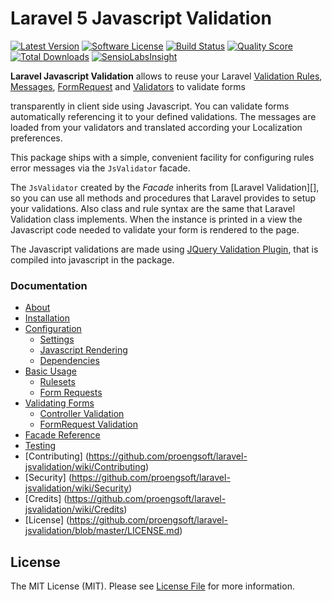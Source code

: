# Laravel 5 Javascript Validation

[![Latest Version](https://img.shields.io/github/release/proengsoft/laravel-jsvalidation.svg?style=flat-square)](https://github.com/proengsoft/laravel-jsvalidation/releases)
[![Software License](https://img.shields.io/badge/license-MIT-brightgreen.svg?style=flat-square)](LICENSE.md)
[![Build Status](https://img.shields.io/travis/proengsoft/laravel-jsvalidation/master.svg?style=flat-square)](https://travis-ci.org/proengsoft/laravel-jsvalidation)
[![Quality Score](https://img.shields.io/scrutinizer/g/proengsoft/laravel-jsvalidation.svg?style=flat-square)](https://scrutinizer-ci.com/g/proengsoft/laravel-jsvalidation)
[![Total Downloads](https://img.shields.io/packagist/dt/proengsoft/laravel-jsvalidation.svg?style=flat-square)](https://packagist.org/packages/proengsoft/laravel-jsvalidation)
[![SensioLabsInsight](https://insight.sensiolabs.com/projects/ede7cf50-c591-41a0-a6c8-d2e6de4b7131/mini.png)](https://insight.sensiolabs.com/projects/ede7cf50-c591-41a0-a6c8-d2e6de4b7131)

[JQuery Validation Plugin]: http://jqueryvalidation.org/
[FormRequest]: http://laravel.com/docs/5.0/validation#form-request-validation
[Validators]: http://laravel.com/docs/5.0/validation#form-request-validation
[Validation Rules]: http://laravel.com/docs/5.0/validation#available-validation-rules
[Custom Validations]: http://laravel.com/docs/5.0/validation#custom-validation-rules
[Messages]: http://laravel.com/docs/5.0/validation#error-messages-and-views
[Laravel Localization]: http://laravel.com/docs/5.0/localization 
[Validation]: http://laravel.com/docs/5.0/validation 

**Laravel Javascript Validation** allows to reuse your Laravel [Validation Rules][], [Messages][], [FormRequest][] and [Validators][] to validate forms 

 transparently in client side using Javascript. You can validate forms automatically
 referencing it to your defined validations. The messages are loaded from your validators and translated according your Localization preferences.
 
This package ships with a simple, convenient facility for configuring rules error messages via the `JsValidator` facade.

The `JsValidator` created by the *Facade* inherits from [Laravel Validation][], so you can use all methods and procedures that Laravel provides to 
setup your validations. Also class and rule syntax are the same that Laravel Validation class implements. When the instance is printed in a 
view the Javascript code needed to validate your form is rendered to the page.

The Javascript validations are made using [JQuery Validation Plugin][], that is compiled into javascript in the package.

### Documentation

- [About](https://github.com/proengsoft/laravel-jsvalidation/wiki/Home)
- [Installation](https://github.com/proengsoft/laravel-jsvalidation/wiki/Installation)
- [Configuration](https://github.com/proengsoft/laravel-jsvalidation/wiki/Configuration)
  - [Settings](https://github.com/proengsoft/laravel-jsvalidation/wiki/Settings)
  - [Javascript Rendering](https://github.com/proengsoft/laravel-jsvalidation/wiki/Javascript-Rendering)
  - [Dependencies](https://github.com/proengsoft/laravel-jsvalidation/wiki/Dependencies)
- [Basic Usage](https://github.com/proengsoft/laravel-jsvalidation/wiki/Basic-Usage)
  - [Rulesets](Rulesets)
  - [Form Requests](https://github.com/proengsoft/laravel-jsvalidation/wiki/Form-Requests)
- [Validating Forms](https://github.com/proengsoft/laravel-jsvalidation/wiki/Validating-Forms)
  - [Controller Validation](https://github.com/proengsoft/laravel-jsvalidation/wiki/Controller-Validation)
  - [FormRequest Validation](https://github.com/proengsoft/laravel-jsvalidation/wiki/FormRequest-Validation)
- [Facade Reference](Facade-Reference)
- [Testing](https://github.com/proengsoft/laravel-jsvalidation/wiki/Testing)
- [Contributing] (https://github.com/proengsoft/laravel-jsvalidation/wiki/Contributing)
- [Security] (https://github.com/proengsoft/laravel-jsvalidation/wiki/Security)
- [Credits] (https://github.com/proengsoft/laravel-jsvalidation/wiki/Credits)
- [License] (https://github.com/proengsoft/laravel-jsvalidation/blob/master/LICENSE.md)


## License

The MIT License (MIT). Please see [License File](LICENSE.md) for more information.

